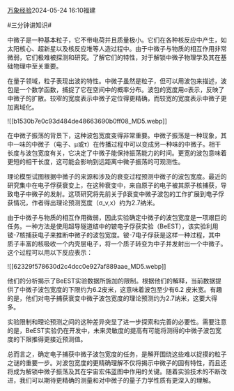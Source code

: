 
[万象经验](https://author.baidu.com/home?from=bjh_article&app_id=1589864191316751)2024-05-24 16:10福建

#三分钟讲知识#

中微子是一种基本粒子，它不带电荷并且质量极小。它们在各种核反应中产生，如太阳核心、超新星以及核反应堆等人造过程中。由于中微子与物质的相互作用非常微弱，它们极难被探测和研究。了解它们的特性，对于解锁中微子物理学及其在基础物理中至关重要。

在量子领域，粒子表现出波的特性。中微子虽然是粒子，但可以用波包来描述，波包是一个数学函数，捕捉了它在空间中的概率分布。波包的宽度用σ表示，反映了中微子的扩散。较窄的宽度表示中微子定位得更精确，而较宽的宽度表示中微子更加离域化。

![[b1530b7e0c93d484de48663690b0ff08_MD5.webp]]

在中微子振荡的背景下，这种波包宽度变得非常重要。中微子振荡是一种现象，其中一味的中微子（电子、μ或τ）在传播过程中可以变成另一种味的中微子。相干长度与波包宽度有关，它决定了中微子能保持振荡能力的时间。更宽的波包意味着更短的相干长度，这可能会影响到远距离中微子振荡的可观测性。

理论模型试图根据中微子的来源和涉及的衰变过程预测中微子的波包宽度。最近的研究集中在电子俘获衰变上，在这种衰变中，来自原子的电子被其原子核捕获，导致电子中微子的发射。这项研究将先前关于β衰变中微子波包的工作扩展到电子俘获情况，作者得出理论预测宽度（σ_ν,x）约为2.7纳米。

由于中微子与物质的相互作用微弱，因此实验确定中微子的波包宽度是一项艰巨的任务。一种方法是使用超导隧道结中的铍电子俘获实验（BeEST），该实验利用铍-7核捕获电子来推断中微子的波包宽度。铍-7电子俘获是这样一种过程，其中质子丰富的核吸收一个内壳层电子，将一个质子转变为中子并发射出一个中微子。这个过程可以用以下反应表示：

![[62329f578630d2c4dcc0e927af889aae_MD5.webp]]

他们的分析揭示了BeEST实验数据所施加的限制。根据他们的解释，当前数据提供了中微子波包宽度的下限约为6.2皮米，这意味着波包至少有6.2 皮米宽。有趣的是，他们对电子捕获衰变中微子波包宽度的理论预测约为2.7纳米，这要大得多。

实验限制和理论预测之间的这种差异突显了进一步探索和完善的必要性。需要注意的是，BeEST实验仍在开发中，未来灵敏度的提高有可能将测得的中微子波包宽度的下限推得更接近预测值。

总而言之，确定电子捕获中微子波包宽度的任务，是解开围绕这些难以捉摸的粒子之谜的重要一步。对波包宽度的更精确理解不仅将揭示中微子的固有特性，而且还将成为解锁中微子振荡及其在宇宙宏伟蓝图中作用的关键。随着实验技术的不断改进，我们可以期待更精确的测量和对中微子的量子力学性质有更深入的理解。